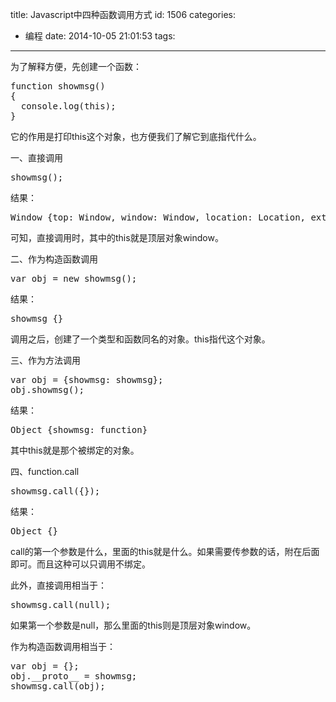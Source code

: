title: Javascript中四种函数调用方式
id: 1506
categories:
  - 编程
date: 2014-10-05 21:01:53
tags:
---

为了解释方便，先创建一个函数：

<pre>
function showmsg()
{
  console.log(this);
}
</pre>

它的作用是打印this这个对象，也方便我们了解它到底指代什么。

一、直接调用

<pre>
showmsg();
</pre>

结果：

<pre>
Window {top: Window, window: Window, location: Location, external: Object, chrome: Object…} 
</pre>

可知，直接调用时，其中的this就是顶层对象window。

二、作为构造函数调用

<pre>
var obj = new showmsg();
</pre>

结果：

<pre>
showmsg {} 
</pre>

调用之后，创建了一个类型和函数同名的对象。this指代这个对象。

三、作为方法调用

<pre>
var obj = {showmsg: showmsg};
obj.showmsg();
</pre>

结果：

<pre>
Object {showmsg: function}
</pre>

其中this就是那个被绑定的对象。

四、function.call

<pre>
showmsg.call({});
</pre>

结果：

<pre>
Object {} 
</pre>

call的第一个参数是什么，里面的this就是什么。如果需要传参数的话，附在后面即可。而且这种可以只调用不绑定。

此外，直接调用相当于：

<pre>
showmsg.call(null);
</pre>

如果第一个参数是null，那么里面的this则是顶层对象window。

作为构造函数调用相当于：

<pre>
var obj = {};
obj.__proto__ = showmsg;
showmsg.call(obj);
</pre>